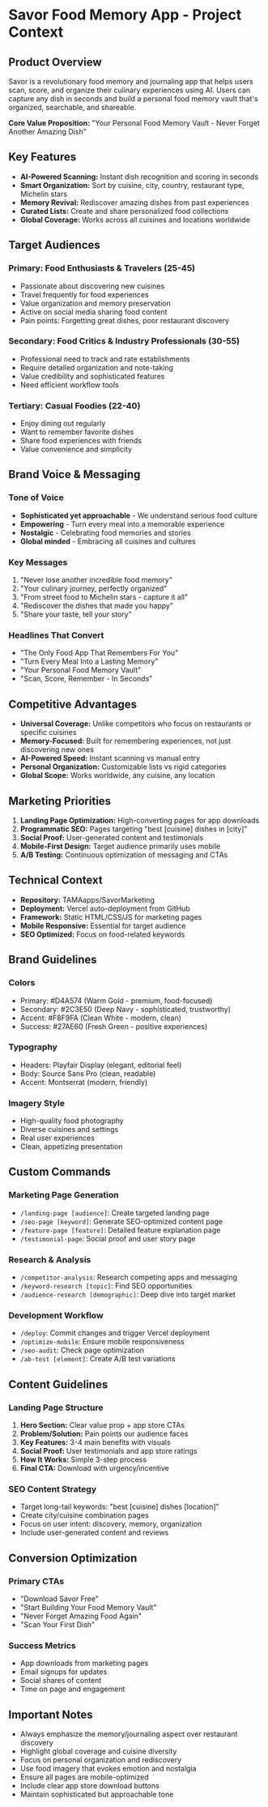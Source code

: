 # Savor Food Memory App - Project Context

## Product Overview
Savor is a revolutionary food memory and journaling app that helps users scan, score, and organize their culinary experiences using AI. Users can capture any dish in seconds and build a personal food memory vault that's organized, searchable, and shareable.

**Core Value Proposition:** "Your Personal Food Memory Vault - Never Forget Another Amazing Dish"

## Key Features
- **AI-Powered Scanning:** Instant dish recognition and scoring in seconds
- **Smart Organization:** Sort by cuisine, city, country, restaurant type, Michelin stars
- **Memory Revival:** Rediscover amazing dishes from past experiences
- **Curated Lists:** Create and share personalized food collections
- **Global Coverage:** Works across all cuisines and locations worldwide

## Target Audiences

### Primary: Food Enthusiasts & Travelers (25-45)
- Passionate about discovering new cuisines
- Travel frequently for food experiences
- Value organization and memory preservation
- Active on social media sharing food content
- Pain points: Forgetting great dishes, poor restaurant discovery

### Secondary: Food Critics & Industry Professionals (30-55)
- Professional need to track and rate establishments
- Require detailed organization and note-taking
- Value credibility and sophisticated features
- Need efficient workflow tools

### Tertiary: Casual Foodies (22-40)
- Enjoy dining out regularly
- Want to remember favorite dishes
- Share food experiences with friends
- Value convenience and simplicity

## Brand Voice & Messaging

### Tone of Voice
- **Sophisticated yet approachable** - We understand serious food culture
- **Empowering** - Turn every meal into a memorable experience
- **Nostalgic** - Celebrating food memories and stories
- **Global minded** - Embracing all cuisines and cultures

### Key Messages
1. "Never lose another incredible food memory"
2. "Your culinary journey, perfectly organized"
3. "From street food to Michelin stars - capture it all"
4. "Rediscover the dishes that made you happy"
5. "Share your taste, tell your story"

### Headlines That Convert
- "The Only Food App That Remembers For You"
- "Turn Every Meal Into a Lasting Memory"
- "Your Personal Food Memory Vault"
- "Scan, Score, Remember - In Seconds"

## Competitive Advantages
- **Universal Coverage:** Unlike competitors who focus on restaurants or specific cuisines
- **Memory-Focused:** Built for remembering experiences, not just discovering new ones
- **AI-Powered Speed:** Instant scanning vs manual entry
- **Personal Organization:** Customizable lists vs rigid categories
- **Global Scope:** Works worldwide, any cuisine, any location

## Marketing Priorities
1. **Landing Page Optimization:** High-converting pages for app downloads
2. **Programmatic SEO:** Pages targeting "best [cuisine] dishes in [city]"
3. **Social Proof:** User-generated content and testimonials
4. **Mobile-First Design:** Target audience primarily uses mobile
5. **A/B Testing:** Continuous optimization of messaging and CTAs

## Technical Context
- **Repository:** TAMAapps/SavorMarketing
- **Deployment:** Vercel auto-deployment from GitHub
- **Framework:** Static HTML/CSS/JS for marketing pages
- **Mobile Responsive:** Essential for target audience
- **SEO Optimized:** Focus on food-related keywords

## Brand Guidelines

### Colors
- Primary: #D4A574 (Warm Gold - premium, food-focused)
- Secondary: #2C3E50 (Deep Navy - sophisticated, trustworthy)
- Accent: #F8F9FA (Clean White - modern, clean)
- Success: #27AE60 (Fresh Green - positive experiences)

### Typography
- Headers: Playfair Display (elegant, editorial feel)
- Body: Source Sans Pro (clean, readable)
- Accent: Montserrat (modern, friendly)

### Imagery Style
- High-quality food photography
- Diverse cuisines and settings
- Real user experiences
- Clean, appetizing presentation

## Custom Commands

### Marketing Page Generation
- `/landing-page [audience]`: Create targeted landing page
- `/seo-page [keyword]`: Generate SEO-optimized content page
- `/feature-page [feature]`: Detailed feature explanation page
- `/testimonial-page`: Social proof and user story page

### Research & Analysis
- `/competitor-analysis`: Research competing apps and messaging
- `/keyword-research [topic]`: Find SEO opportunities
- `/audience-research [demographic]`: Deep dive into target market

### Development Workflow
- `/deploy`: Commit changes and trigger Vercel deployment
- `/optimize-mobile`: Ensure mobile responsiveness
- `/seo-audit`: Check page optimization
- `/ab-test [element]`: Create A/B test variations

## Content Guidelines

### Landing Page Structure
1. **Hero Section:** Clear value prop + app store CTAs
2. **Problem/Solution:** Pain points our audience faces
3. **Key Features:** 3-4 main benefits with visuals
4. **Social Proof:** User testimonials and app store ratings
5. **How It Works:** Simple 3-step process
6. **Final CTA:** Download with urgency/incentive

### SEO Content Strategy
- Target long-tail keywords: "best [cuisine] dishes [location]"
- Create city/cuisine combination pages
- Focus on user intent: discovery, memory, organization
- Include user-generated content and reviews

## Conversion Optimization

### Primary CTAs
- "Download Savor Free"
- "Start Building Your Food Memory Vault"
- "Never Forget Amazing Food Again"
- "Scan Your First Dish"

### Success Metrics
- App downloads from marketing pages
- Email signups for updates
- Social shares of content
- Time on page and engagement

## Important Notes
- Always emphasize the memory/journaling aspect over restaurant discovery
- Highlight global coverage and cuisine diversity
- Focus on personal organization and rediscovery
- Use food imagery that evokes emotion and nostalgia
- Ensure all pages are mobile-optimized
- Include clear app store download buttons
- Maintain sophisticated but approachable tone